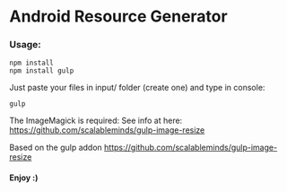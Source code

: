 # Android Resource Generator

### Usage:
    npm install
    npm install gulp
  
Just paste your files in input/ folder (create one) and type in console:
    
    gulp
  
The ImageMagick is required:
See info at here: https://github.com/scalableminds/gulp-image-resize


Based on the gulp addon https://github.com/scalableminds/gulp-image-resize


#### Enjoy :)
